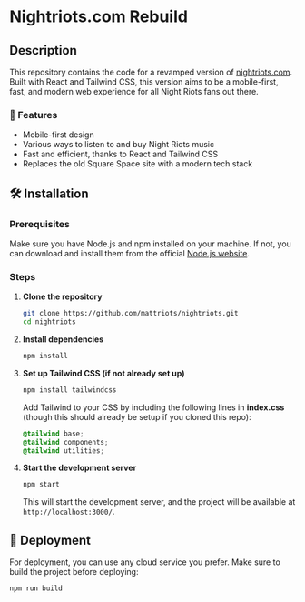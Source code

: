 # Nightriots.com Rebuild 

## Description

This repository contains the code for a revamped version of [nightriots.com](https://www.nightriots.com). Built with React and Tailwind CSS, this version aims to be a mobile-first, fast, and modern web experience for all Night Riots fans out there.

### 🌟 Features

- Mobile-first design
- Various ways to listen to and buy Night Riots music
- Fast and efficient, thanks to React and Tailwind CSS
- Replaces the old Square Space site with a modern tech stack

## 🛠️ Installation

### Prerequisites

Make sure you have Node.js and npm installed on your machine. If not, you can download and install them from the official [Node.js website](https://nodejs.org/).

### Steps

1. **Clone the repository**

    ```bash
    git clone https://github.com/mattriots/nightriots.git
    cd nightriots
    ```

2. **Install dependencies**

    ```bash
    npm install
    ```

3. **Set up Tailwind CSS (if not already set up)**

    ```bash
    npm install tailwindcss
    ```

    Add Tailwind to your CSS by including the following lines in **index.css** (though this should already be setup if you cloned this repo):

    ```css
    @tailwind base;
    @tailwind components;
    @tailwind utilities;
    ```

4. **Start the development server**

    ```bash
    npm start
    ```

    This will start the development server, and the project will be available at `http://localhost:3000/`.

## 🚀 Deployment

For deployment, you can use any cloud service you prefer. Make sure to build the project before deploying:

```bash
npm run build

